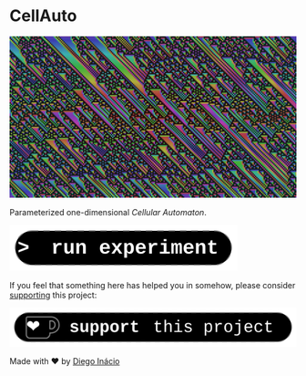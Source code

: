 # CellAuto

[![preview](thumb.jpg)](https://diegoinacio.github.io/svg-experiments/svg-experiment-006/index.html)

Parameterized one-dimensional _Cellular Automaton_.

[![run experiment](../assets/icon/run_experiment.svg)](https://diegoinacio.github.io/svg-experiments/svg-experiment-006/index.html)

If you feel that something here has helped you in somehow, please consider [supporting](https://ko-fi.com/diegoinacio/) this project:

[![support this project](../assets/icon/support_this_project.svg)](https://ko-fi.com/diegoinacio/)

Made with ❤️ by [Diego Inácio](https://diegoinacio.github.io/)
